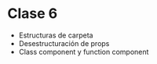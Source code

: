 # Clase 6

- Estructuras de carpeta
- Desestructuración de props
- Class component y function component
